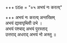+++
title = "०५ अभयं नः करत्य्"

+++
अभयं नः करत्य् अन्तरिक्षम्  
अभयं द्यावापृथिवी उभे ।  
अभयं पश्चाद् अभयं पुरस्ताद्  
उत्तराद् अधराद् अभयं नो अस्तु ॥